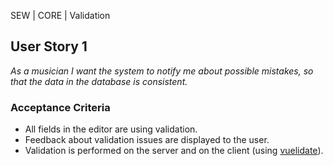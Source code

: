 SEW | CORE | Validation

## User Story 1
*As a musician I want the system to notify me about possible mistakes, so that the data in the database is consistent.*

### Acceptance Criteria
- All fields in the editor are using validation.
- Feedback about validation issues are displayed to the user.
- Validation is performed on the server and on the client (using [vuelidate](https://vuelidate-next.netlify.app/)).
